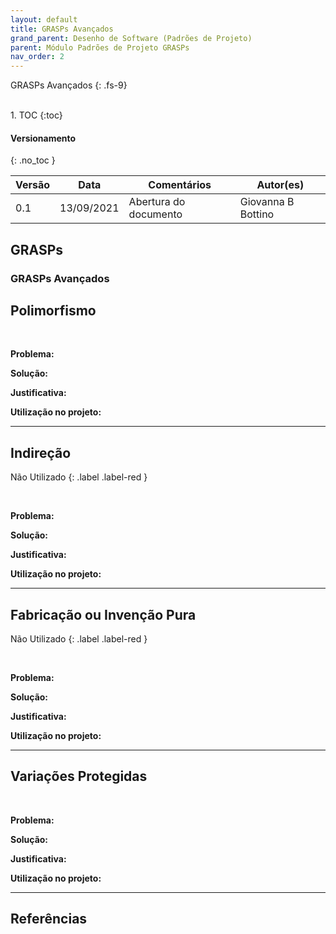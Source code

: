 ```yaml
---
layout: default
title: GRASPs Avançados
grand_parent: Desenho de Software (Padrões de Projeto)
parent: Módulo Padrões de Projeto GRASPs
nav_order: 2
---
```


GRASPs Avançados
{: .fs-9}

<br>
1. TOC
{:toc}

#### Versionamento
{: .no_toc }

| Versão | Data | Comentários | Autor(es) |
| ------ | ---- | ----------- | --------- |
|   0.1  | 13/09/2021  | Abertura do documento | Giovanna B Bottino |


## GRASPs

### GRASPs Avançados

## Polimorfismo

<br/>

**Problema:**

**Solução:**

**Justificativa:**

**Utilização no projeto:**

<hr/>

## Indireção

Não Utilizado
{: .label .label-red }

<br/>

**Problema:**

**Solução:**

**Justificativa:**

**Utilização no projeto:**

<hr/>

## Fabricação ou Invenção Pura

Não Utilizado
{: .label .label-red }

<br/>

**Problema:**

**Solução:**

**Justificativa:**

**Utilização no projeto:**

<hr/>

## Variações Protegidas

<br/>

**Problema:**

**Solução:**

**Justificativa:**

**Utilização no projeto:**

<hr/>

## Referências
